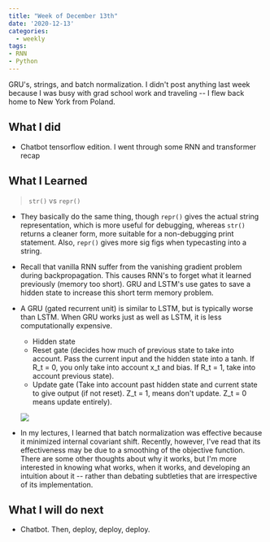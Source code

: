 ```yaml
---
title: "Week of December 13th"
date: '2020-12-13'
categories:
  - weekly
tags:
- RNN
- Python
---
```


GRU's, strings, and batch normalization. I didn't post anything last week because I was busy with grad school work and traveling -- I flew back home to New York from Poland.

## What I did

- Chatbot tensorflow edition. I went through some RNN and transformer recap

## What I Learned

> `str()` vs `repr()`

- They basically do the same thing, though `repr()` gives the actual string representation, which is more useful for debugging, whereas `str()` returns a cleaner form, more suitable for a non-debugging print statement. Also, `repr()` gives more sig figs when typecasting into a string.

- Recall that vanilla RNN suffer from the vanishing gradient problem during backpropagation. This causes RNN's to forget what it learned previously (memory too short). GRU and LSTM's use gates to save a hidden state to increase this short term memory problem.

- A GRU (gated recurrent unit) is similar to LSTM, but is typically worse than LSTM. When GRU works just as well as LSTM, it is less computationally expensive.
  - Hidden state
  - Reset gate (decides how much of previous state to take into account. Pass the current input and the hidden state into a tanh. If R_t = 0, you only take into account x_t and bias. If R_t = 1, take into account previous state).
  - Update gate (Take into account past hidden state and current state to give output (if not reset). Z_t = 1, means don't update. Z_t = 0 means update entirely).

  ![](https://www.researchgate.net/publication/334385520/figure/fig1/AS:779310663229447@1562813549841/Structure-of-a-GRU-cell.ppm)

- In my lectures, I learned that batch normalization was effective because it minimized internal covariant shift. Recently, however, I've read that its effectiveness may be due to a smoothing of the objective function. There are some other thoughts about why it works, but I'm more interested in knowing what works, when it works, and developing an intuition about it -- rather than debating subtleties that are irrespective of its implementation.

## What I will do next

- Chatbot. Then, deploy, deploy, deploy.